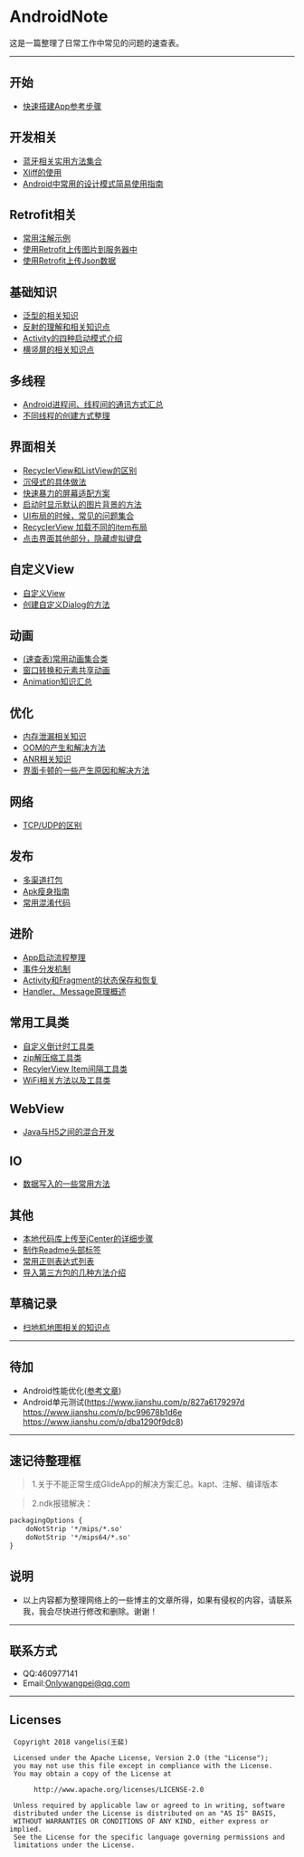 # AndroidNote
这是一篇整理了日常工作中常见的问题的速查表。
****
## 开始
* [快速搭建App参考步骤](https://github.com/MaosanDao/AndroidNote/blob/master/other/NewP.md) 
## 开发相关
* [蓝牙相关实用方法集合](https://github.com/MaosanDao/AndroidQuickCheckList/blob/master/bluetooth/README.md) 
* [Xliff的使用](https://github.com/MaosanDao/AndroidQuickCheckList/tree/master/xliff)
* [Android中常用的设计模式简易使用指南](https://github.com/MaosanDao/AndroidNote/blob/master/other/DesignMode.md)
## Retrofit相关
* [常用注解示例](https://github.com/MaosanDao/AndroidQuickCheckList/tree/master/retrofit)
* [使用Retrofit上传图片到服务器中](https://github.com/MaosanDao/AndroidQuickCheckList/blob/master/retrofit/uploadImage.md)
* [使用Retrofit上传Json数据](https://github.com/MaosanDao/AndroidQuickCheckList/blob/master/retrofit/uploadJson.md)
## 基础知识
* [泛型的相关知识](https://github.com/MaosanDao/AndroidQuickCheckList/blob/master/basis/Generic.md)
* [反射的理解和相关知识点](https://github.com/MaosanDao/AndroidQuickCheckList/blob/master/basis/Reflection.md)
* [Activity的四种启动模式介绍](https://github.com/MaosanDao/AndroidNote/blob/master/basis/launchMode.md)
* [横竖屏的相关知识点](https://github.com/MaosanDao/AndroidNote/blob/master/basis/DirectionScreen.md)
## 多线程
* [Android进程间、线程间的通讯方式汇总](https://github.com/MaosanDao/AndroidNote/blob/master/thread/thread_process.md)
* [不同线程的创建方式整理](https://github.com/MaosanDao/AndroidQuickCheckList/blob/master/thread/Thread.md)
## 界面相关
* [RecyclerView和ListView的区别](https://github.com/MaosanDao/AndroidNote/blob/master/view/recyclerview_listview.md)
* [沉侵式的具体做法](https://github.com/MaosanDao/AndroidNote/blob/master/view/ChenQinShi.md)
* [快速暴力的屏幕适配方案](https://github.com/MaosanDao/AndroidNote/blob/master/view/ScreenAdaptation.md) 
* [启动时显示默认的图片背景的方法](https://github.com/MaosanDao/AndroidNote/blob/master/view/StartLogoStyle.md)
* [UI布局的时候，常见的问题集合](https://github.com/MaosanDao/AndroidNote/blob/master/view/UiCommonProblem.md)
* [RecyclerView 加载不同的item布局](https://github.com/MaosanDao/AndroidNote/blob/master/view/RecylerViewType.md)
* [点击界面其他部分，隐藏虚拟键盘](https://github.com/MaosanDao/AndroidNote/blob/master/view/hideKeyBoard.md)
## 自定义View
* [自定义View](https://github.com/MaosanDao/AndroidNote/blob/master/view/ViewDiy.md)
* [创建自定义Dialog的方法](https://github.com/MaosanDao/AndroidNote/blob/master/view/CustomDialog.md)
## 动画
* [(速查表)常用动画集合类](https://github.com/MaosanDao/AndroidNote/blob/master/animation/CommonAnimationMethod.md)
* [窗口转换和元素共享动画](https://github.com/MaosanDao/AndroidNote/blob/master/animation/OtherAnimation.md)
* [Animation知识汇总](https://github.com/MaosanDao/AndroidQuickCheckList/blob/master/animation/Animation.md)
## 优化
* [内存泄漏相关知识](https://github.com/MaosanDao/AndroidQuickCheckList/blob/master/optimization/Leak.md)
* [OOM的产生和解决方法](https://github.com/MaosanDao/AndroidNote/blob/master/optimization/oom.md)
* [ANR相关知识](https://github.com/MaosanDao/AndroidNote/blob/master/optimization/ANR.md)
* [界面卡顿的一些产生原因和解决方法](https://github.com/MaosanDao/AndroidNote/blob/master/optimization/caton.md)  
## 网络
* [TCP/UDP的区别](https://github.com/MaosanDao/AndroidNote/blob/master/net/tcp_udp.md)
## 发布
* [多渠道打包](https://github.com/MaosanDao/AndroidNote/blob/master/%20publish/MultiPackaging.md)
* [Apk瘦身指南](https://github.com/MaosanDao/AndroidNote/blob/master/%20publish/mini_apk.md)
* [常用混淆代码](https://github.com/MaosanDao/AndroidNote/blob/master/%20publish/CommonConfusion.md)
## 进阶
* [App启动流程整理](https://github.com/MaosanDao/AndroidQuickCheckList/blob/master/advanced/StartProcess.md)
* [事件分发机制](https://github.com/MaosanDao/AndroidQuickCheckList/blob/master/advanced/TouchEvent.md)
* [Activity和Fragment的状态保存和恢复](https://github.com/MaosanDao/AndroidNote/blob/master/advanced/SaveRestore.md)
* [Handler、Message原理概述](https://github.com/MaosanDao/AndroidNote/blob/master/advanced/handler_principle.md) 
## 常用工具类
* [自定义倒计时工具类](https://github.com/MaosanDao/AndroidNote/blob/master/utils/CountDown.md)
* [zip解压缩工具类](https://github.com/MaosanDao/AndroidNote/blob/master/utils/ZipUtil.md)
* [RecylerView Item间隔工具类](https://github.com/MaosanDao/AndroidNote/blob/master/utils/RecyclerVIewItem.md) 
* [WiFi相关方法以及工具类](https://github.com/MaosanDao/AndroidNote/blob/master/utils/WifiFuncition.md)
## WebView
* [Java与H5之间的混合开发](https://github.com/MaosanDao/AndroidNote/blob/master/webview/android_h5.md)
## IO
* [数据写入的一些常用方法](https://github.com/MaosanDao/AndroidNote/blob/master/io/IO.md)
## 其他
* [本地代码库上传至jCenter的详细步骤](https://github.com/MaosanDao/AndroidQuickCheckList/blob/master/uploadJcenter/uploadJcenter.md) 
* [制作Readme头部标签](https://github.com/MaosanDao/AndroidQuickCheckList/blob/master/makeTag/README.md)
* [常用正则表达式列表](https://github.com/MaosanDao/AndroidQuickCheckList/blob/master/other/regexp.md)
* [导入第三方包的几种方法介绍](https://github.com/MaosanDao/AndroidNote/blob/master/other/ImportLib.md)
## 草稿记录
* [扫地机地图相关的知识点](https://github.com/MaosanDao/AndroidNote/blob/master/note/robot_map.md)
***
## 待加
* Android性能优化([参考文章](https://www.jianshu.com/p/9755da0f4e8f))
* Android单元测试(https://www.jianshu.com/p/827a6179297d https://www.jianshu.com/p/bc99678b1d6e https://www.jianshu.com/p/dba1290f9dc8)
***
## 速记待整理框
>1.关于不能正常生成GlideApp的解决方案汇总。kapt、注解、编译版本

>2.ndk报错解决：
```xml
packagingOptions {
    doNotStrip '*/mips/*.so'
    doNotStrip '*/mips64/*.so'
}
```
## 说明
* 以上内容都为整理网络上的一些博主的文章所得，如果有侵权的内容，请联系我，我会尽快进行修改和删除。谢谢！
***
## 联系方式
* QQ:460977141
* Email:Onlywangpei@qq.com
***
## Licenses
```text
 Copyright 2018 vangelis(王裴)

 Licensed under the Apache License, Version 2.0 (the "License");
 you may not use this file except in compliance with the License.
 You may obtain a copy of the License at

      http://www.apache.org/licenses/LICENSE-2.0

 Unless required by applicable law or agreed to in writing, software
 distributed under the License is distributed on an "AS IS" BASIS,
 WITHOUT WARRANTIES OR CONDITIONS OF ANY KIND, either express or implied.
 See the License for the specific language governing permissions and
 limitations under the License.
```
